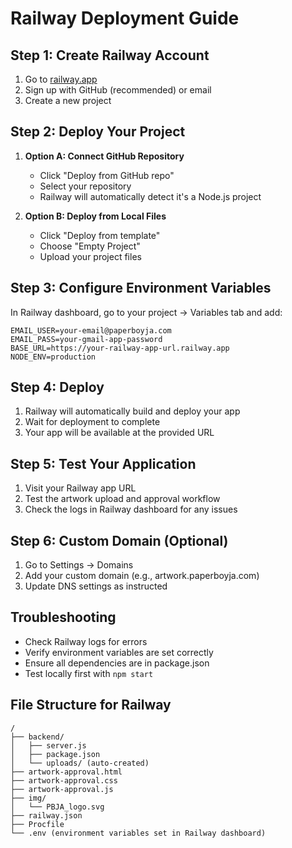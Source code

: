 # Railway Deployment Guide

## Step 1: Create Railway Account
1. Go to [railway.app](https://railway.app)
2. Sign up with GitHub (recommended) or email
3. Create a new project

## Step 2: Deploy Your Project
1. **Option A: Connect GitHub Repository**
   - Click "Deploy from GitHub repo"
   - Select your repository
   - Railway will automatically detect it's a Node.js project

2. **Option B: Deploy from Local Files**
   - Click "Deploy from template"
   - Choose "Empty Project"
   - Upload your project files

## Step 3: Configure Environment Variables
In Railway dashboard, go to your project → Variables tab and add:

```
EMAIL_USER=your-email@paperboyja.com
EMAIL_PASS=your-gmail-app-password
BASE_URL=https://your-railway-app-url.railway.app
NODE_ENV=production
```

## Step 4: Deploy
1. Railway will automatically build and deploy your app
2. Wait for deployment to complete
3. Your app will be available at the provided URL

## Step 5: Test Your Application
1. Visit your Railway app URL
2. Test the artwork upload and approval workflow
3. Check the logs in Railway dashboard for any issues

## Step 6: Custom Domain (Optional)
1. Go to Settings → Domains
2. Add your custom domain (e.g., artwork.paperboyja.com)
3. Update DNS settings as instructed

## Troubleshooting
- Check Railway logs for errors
- Verify environment variables are set correctly
- Ensure all dependencies are in package.json
- Test locally first with `npm start`

## File Structure for Railway
```
/
├── backend/
│   ├── server.js
│   ├── package.json
│   └── uploads/ (auto-created)
├── artwork-approval.html
├── artwork-approval.css
├── artwork-approval.js
├── img/
│   └── PBJA_logo.svg
├── railway.json
├── Procfile
└── .env (environment variables set in Railway dashboard)
``` 